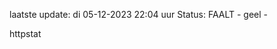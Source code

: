 laatste update: 
di 05-12-2023 22:04   uur 
Status: FAALT - geel - 
<div class="service Y">httpstat</div>